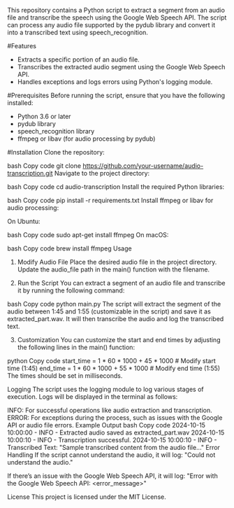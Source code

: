 This repository contains a Python script to extract a segment from an audio file and transcribe the speech using the Google Web Speech API. The script can process any audio file supported by the pydub library and convert it into a transcribed text using speech_recognition.

#Features
* Extracts a specific portion of an audio file.
* Transcribes the extracted audio segment using the Google Web Speech API.
* Handles exceptions and logs errors using Python's logging module.

#Prerequisites
Before running the script, ensure that you have the following installed:

* Python 3.6 or later
* pydub library
* speech_recognition library
* ffmpeg or libav (for audio processing by pydub)

#Installation
Clone the repository:

bash
Copy code
git clone https://github.com/your-username/audio-transcription.git
Navigate to the project directory:

bash
Copy code
cd audio-transcription
Install the required Python libraries:

bash
Copy code
pip install -r requirements.txt
Install ffmpeg or libav for audio processing:

On Ubuntu:

bash
Copy code
sudo apt-get install ffmpeg
On macOS:

bash
Copy code
brew install ffmpeg
Usage
1. Modify Audio File
Place the desired audio file in the project directory. Update the audio_file path in the main() function with the filename.

2. Run the Script
You can extract a segment of an audio file and transcribe it by running the following command:

bash
Copy code
python main.py
The script will extract the segment of the audio between 1:45 and 1:55 (customizable in the script) and save it as extracted_part.wav. It will then transcribe the audio and log the transcribed text.

3. Customization
You can customize the start and end times by adjusting the following lines in the main() function:

python
Copy code
start_time = 1 * 60 * 1000 + 45 * 1000  # Modify start time (1:45)
end_time = 1 * 60 * 1000 + 55 * 1000    # Modify end time (1:55)
The times should be set in milliseconds.

Logging
The script uses the logging module to log various stages of execution. Logs will be displayed in the terminal as follows:

INFO: For successful operations like audio extraction and transcription.
ERROR: For exceptions during the process, such as issues with the Google API or audio file errors.
Example Output
bash
Copy code
2024-10-15 10:00:00 - INFO - Extracted audio saved as extracted_part.wav
2024-10-15 10:00:10 - INFO - Transcription successful.
2024-10-15 10:00:10 - INFO - Transcribed Text: "Sample transcribed content from the audio file..."
Error Handling
If the script cannot understand the audio, it will log:
"Could not understand the audio."

If there’s an issue with the Google Web Speech API, it will log:
"Error with the Google Web Speech API: <error_message>"

License
This project is licensed under the MIT License.

